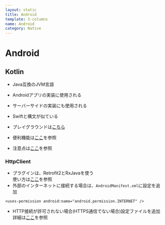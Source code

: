 ```yaml
---
layout: static
title: Android
template: 3-columns
name: Android
category: Native
---
```


# Android

## Kotlin

- Java互換のJVM言語
- Androidアプリの実装に使用される
- サーバーサイドの実装にも使用される
- Swiftと構文が似ている

- プレイグラウンドは[こちら](https://try.kotlinlang.org/#/Examples/Hello,%20world!/Simplest%20version/Simplest%20version.kt)
- 便利機能は[ここ](https://qiita.com/koher/items/cb91dbbff9b14575f498)を参照
- 注意点は[ここ](https://qiita.com/koher/items/d9411a00986f14683a3f)を参照

### HttpClient

- プラグインは、Retrofit2とRxJavaを使う  
使い方は[ここ](https://qiita.com/motomiya326/items/f59f0ddf400da4050fe8)を参照
- 外部のインターネットに接続する場合は、`AndroidManifest.xml`に設定を追加   

```
<uses-permission android:name="android.permission.INTERNET" />
```

- HTTP接続が許可されない場合(HTTPS通信でない場合)設定ファイルを追加   
詳細は[ここ](https://qiita.com/b_a_a_d_o/items/afa0d83bbffdb5d4f6be)を参照

